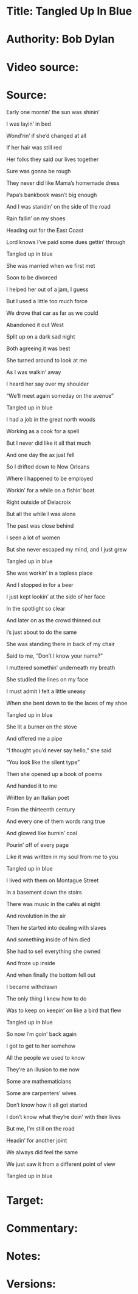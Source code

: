 # Title: Tangled Up In Blue

# Authority: Bob Dylan

# Video source: 

# Source:

Early one mornin’ the sun was shinin’  

I was layin’ in bed  

Wond’rin’ if she’d changed at all  

If her hair was still red  

Her folks they said our lives together  

Sure was gonna be rough  

They never did like Mama’s homemade dress  

Papa’s bankbook wasn’t big enough  

And I was standin’ on the side of the road  

Rain fallin’ on my shoes  

Heading out for the East Coast  

Lord knows I’ve paid some dues gettin’ through  

Tangled up in blue  



She was married when we first met  

Soon to be divorced  

I helped her out of a jam, I guess  

But I used a little too much force  

We drove that car as far as we could  

Abandoned it out West  

Split up on a dark sad night  

Both agreeing it was best  

She turned around to look at me  

As I was walkin’ away  

I heard her say over my shoulder  

“We’ll meet again someday on the avenue”  

Tangled up in blue  



I had a job in the great north woods  

Working as a cook for a spell  

But I never did like it all that much  

And one day the ax just fell  

So I drifted down to New Orleans  

Where I happened to be employed  

Workin’ for a while on a fishin’ boat  

Right outside of Delacroix  

But all the while I was alone  

The past was close behind  

I seen a lot of women  

But she never escaped my mind, and I just grew  

Tangled up in blue  



She was workin’ in a topless place  

And I stopped in for a beer  

I just kept lookin’ at the side of her face  

In the spotlight so clear  

And later on as the crowd thinned out  

I’s just about to do the same  

She was standing there in back of my chair  

Said to me, “Don’t I know your name?”  

I muttered somethin’ underneath my breath  

She studied the lines on my face  

I must admit I felt a little uneasy  

When she bent down to tie the laces of my shoe  

Tangled up in blue  



She lit a burner on the stove  

And offered me a pipe  

“I thought you’d never say hello,” she said  

“You look like the silent type”  

Then she opened up a book of poems  

And handed it to me  

Written by an Italian poet  

From the thirteenth century  

And every one of them words rang true  

And glowed like burnin’ coal  

Pourin’ off of every page  

Like it was written in my soul from me to you  

Tangled up in blue  



I lived with them on Montague Street  

In a basement down the stairs  

There was music in the cafés at night  

And revolution in the air  

Then he started into dealing with slaves  

And something inside of him died  

She had to sell everything she owned  

And froze up inside  

And when finally the bottom fell out  

I became withdrawn  

The only thing I knew how to do  

Was to keep on keepin’ on like a bird that flew  

Tangled up in blue  



So now I’m goin’ back again  

I got to get to her somehow  

All the people we used to know  

They’re an illusion to me now  

Some are mathematicians  

Some are carpenters’ wives  

Don’t know how it all got started  

I don’t know what they’re doin’ with their lives  

But me, I’m still on the road  

Headin’ for another joint  

We always did feel the same  

We just saw it from a different point of view  

Tangled up in blue  

# Target:  

# Commentary:  

# Notes:  

# Versions:  



